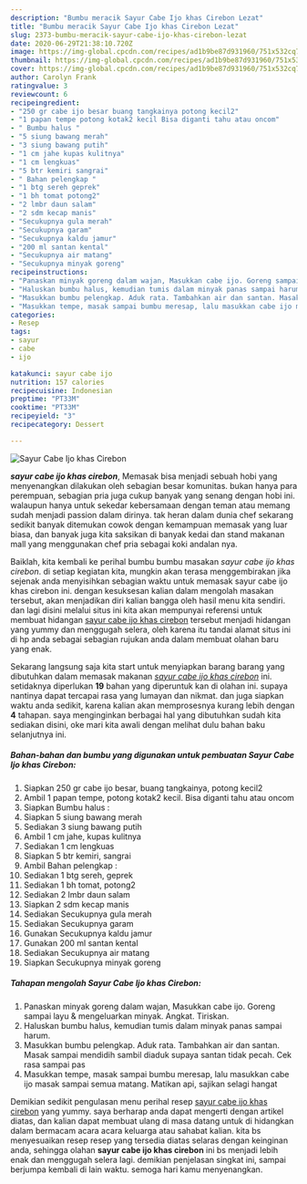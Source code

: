 ```yaml
---
description: "Bumbu meracik Sayur Cabe Ijo khas Cirebon Lezat"
title: "Bumbu meracik Sayur Cabe Ijo khas Cirebon Lezat"
slug: 2373-bumbu-meracik-sayur-cabe-ijo-khas-cirebon-lezat
date: 2020-06-29T21:38:10.720Z
image: https://img-global.cpcdn.com/recipes/ad1b9be87d931960/751x532cq70/sayur-cabe-ijo-khas-cirebon-foto-resep-utama.jpg
thumbnail: https://img-global.cpcdn.com/recipes/ad1b9be87d931960/751x532cq70/sayur-cabe-ijo-khas-cirebon-foto-resep-utama.jpg
cover: https://img-global.cpcdn.com/recipes/ad1b9be87d931960/751x532cq70/sayur-cabe-ijo-khas-cirebon-foto-resep-utama.jpg
author: Carolyn Frank
ratingvalue: 3
reviewcount: 6
recipeingredient:
- "250 gr cabe ijo besar buang tangkainya potong kecil2"
- "1 papan tempe potong kotak2 kecil Bisa diganti tahu atau oncom"
- " Bumbu halus "
- "5 siung bawang merah"
- "3 siung bawang putih"
- "1 cm jahe kupas kulitnya"
- "1 cm lengkuas"
- "5 btr kemiri sangrai"
- " Bahan pelengkap "
- "1 btg sereh geprek"
- "1 bh tomat potong2"
- "2 lmbr daun salam"
- "2 sdm kecap manis"
- "Secukupnya gula merah"
- "Secukupnya garam"
- "Secukupnya kaldu jamur"
- "200 ml santan kental"
- "Secukupnya air matang"
- "Secukupnya minyak goreng"
recipeinstructions:
- "Panaskan minyak goreng dalam wajan, Masukkan cabe ijo. Goreng sampai layu &amp; mengeluarkan minyak. Angkat. Tiriskan."
- "Haluskan bumbu halus, kemudian tumis dalam minyak panas sampai harum."
- "Masukkan bumbu pelengkap. Aduk rata. Tambahkan air dan santan. Masak sampai mendidih sambil diaduk supaya santan tidak pecah. Cek rasa sampai pas"
- "Masukkan tempe, masak sampai bumbu meresap, lalu masukkan cabe ijo masak sampai semua matang. Matikan api, sajikan selagi hangat"
categories:
- Resep
tags:
- sayur
- cabe
- ijo

katakunci: sayur cabe ijo 
nutrition: 157 calories
recipecuisine: Indonesian
preptime: "PT33M"
cooktime: "PT33M"
recipeyield: "3"
recipecategory: Dessert

---
```



![Sayur Cabe Ijo khas Cirebon](https://img-global.cpcdn.com/recipes/ad1b9be87d931960/751x532cq70/sayur-cabe-ijo-khas-cirebon-foto-resep-utama.jpg)

<b><i>sayur cabe ijo khas cirebon</i></b>, Memasak bisa menjadi sebuah hobi yang menyenangkan dilakukan oleh sebagian besar komunitas. bukan hanya para perempuan, sebagian pria juga cukup banyak yang senang dengan hobi ini. walaupun hanya untuk sekedar kebersamaan dengan teman atau memang sudah menjadi passion dalam dirinya. tak heran dalam dunia chef sekarang sedikit banyak ditemukan cowok dengan kemampuan memasak yang luar biasa, dan banyak juga kita saksikan di banyak kedai dan stand makanan mall yang menggunakan chef pria sebagai koki andalan nya.



Baiklah, kita kembali ke perihal bumbu bumbu masakan <i>sayur cabe ijo khas cirebon</i>. di setiap kegiatan kita, mungkin akan terasa menggembirakan jika sejenak anda menyisihkan sebagian waktu untuk memasak sayur cabe ijo khas cirebon ini. dengan kesuksesan kalian dalam mengolah masakan tersebut, akan menjadikan diri kalian bangga oleh hasil menu kita sendiri. dan lagi disini melalui situs ini kita akan mempunyai referensi untuk membuat hidangan <u>sayur cabe ijo khas cirebon</u> tersebut menjadi hidangan yang yummy dan menggugah selera, oleh karena itu tandai alamat situs ini di hp anda sebagai sebagian rujukan anda dalam membuat olahan baru yang enak.


Sekarang langsung saja kita start untuk menyiapkan barang barang yang dibutuhkan dalam memasak makanan <u><i>sayur cabe ijo khas cirebon</i></u> ini. setidaknya diperlukan <b>19</b> bahan yang diperuntuk kan di olahan ini. supaya nantinya dapat tercapai rasa yang lumayan dan nikmat. dan juga siapkan waktu anda sedikit, karena kalian akan memprosesnya kurang lebih dengan <b>4</b> tahapan. saya menginginkan berbagai hal yang dibutuhkan sudah kita sediakan disini, oke mari kita awali dengan melihat dulu bahan baku selanjutnya ini.

<!--inarticleads1-->

##### Bahan-bahan dan bumbu yang digunakan untuk pembuatan Sayur Cabe Ijo khas Cirebon:

1. Siapkan 250 gr cabe ijo besar, buang tangkainya, potong kecil2
1. Ambil 1 papan tempe, potong kotak2 kecil. Bisa diganti tahu atau oncom
1. Siapkan  Bumbu halus :
1. Siapkan 5 siung bawang merah
1. Sediakan 3 siung bawang putih
1. Ambil 1 cm jahe, kupas kulitnya
1. Sediakan 1 cm lengkuas
1. Siapkan 5 btr kemiri, sangrai
1. Ambil  Bahan pelengkap :
1. Sediakan 1 btg sereh, geprek
1. Sediakan 1 bh tomat, potong2
1. Sediakan 2 lmbr daun salam
1. Siapkan 2 sdm kecap manis
1. Sediakan Secukupnya gula merah
1. Sediakan Secukupnya garam
1. Gunakan Secukupnya kaldu jamur
1. Gunakan 200 ml santan kental
1. Sediakan Secukupnya air matang
1. Siapkan Secukupnya minyak goreng




<!--inarticleads2-->

##### Tahapan mengolah Sayur Cabe Ijo khas Cirebon:

1. Panaskan minyak goreng dalam wajan, Masukkan cabe ijo. Goreng sampai layu &amp; mengeluarkan minyak. Angkat. Tiriskan.
1. Haluskan bumbu halus, kemudian tumis dalam minyak panas sampai harum.
1. Masukkan bumbu pelengkap. Aduk rata. Tambahkan air dan santan. Masak sampai mendidih sambil diaduk supaya santan tidak pecah. Cek rasa sampai pas
1. Masukkan tempe, masak sampai bumbu meresap, lalu masukkan cabe ijo masak sampai semua matang. Matikan api, sajikan selagi hangat




Demikian sedikit pengulasan menu perihal resep <u>sayur cabe ijo khas cirebon</u> yang yummy. saya berharap anda dapat mengerti dengan artikel diatas, dan kalian dapat membuat ulang di masa datang untuk di hidangkan dalam bermacam acara acara keluarga atau sahabat kalian. kita bs menyesuaikan resep resep yang tersedia diatas selaras dengan keinginan anda, sehingga olahan <b>sayur cabe ijo khas cirebon</b> ini bs menjadi lebih enak dan menggugah selera lagi. demikian penjelasan singkat ini, sampai berjumpa kembali di lain waktu. semoga hari kamu menyenangkan.
